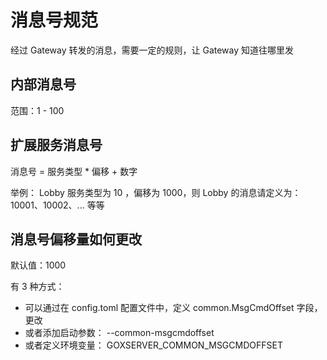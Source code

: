 # 消息号规范

经过 Gateway 转发的消息，需要一定的规则，让 Gateway 知道往哪里发

## 内部消息号

范围：1 - 100

## 扩展服务消息号

消息号 = 服务类型 * 偏移 + 数字

举例： Lobby 服务类型为 10 ，偏移为 1000，则 Lobby 的消息请定义为： 10001、10002、... 等等

## 消息号偏移量如何更改

默认值：1000

有 3 种方式：
  - 可以通过在 config.toml 配置文件中，定义 common.MsgCmdOffset 字段，更改
  - 或者添加启动参数： --common-msgcmdoffset
  - 或者定义环境变量： GOXSERVER_COMMON_MSGCMDOFFSET